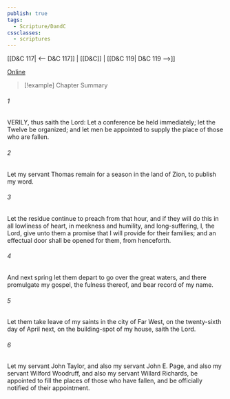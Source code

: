 ```yaml
---
publish: true
tags:
  - Scripture/DandC
cssclasses:
  - scriptures
---
```

[[D&C 117| <-- D&C 117]] | [[D&C]] | [[D&C 119| D&C 119 -->]]

[Online](https://churchofjesuschrist.org/study/scriptures/dc-testament/dc/118?lang=eng)

>[!example] Chapter Summary
>
###### 1
VERILY, thus saith the Lord: Let a conference be held immediately; let the Twelve be organized; and let men be appointed to supply the place of those who are fallen.
###### 2
Let my servant Thomas remain for a season in the land of Zion, to publish my word.
###### 3
Let the residue continue to preach from that hour, and if they will do this in all lowliness of heart, in meekness and humility, and long-suffering, I, the Lord, give unto them a promise that I will provide for their families; and an effectual door shall be opened for them, from henceforth.
###### 4
And next spring let them depart to go over the great waters, and there promulgate my gospel, the fulness thereof, and bear record of my name.
###### 5
Let them take leave of my saints in the city of Far West, on the twenty-sixth day of April next, on the building-spot of my house, saith the Lord.
###### 6
Let my servant John Taylor, and also my servant John E. Page, and also my servant Wilford Woodruff, and also my servant Willard Richards, be appointed to fill the places of those who have fallen, and be officially notified of their appointment.




